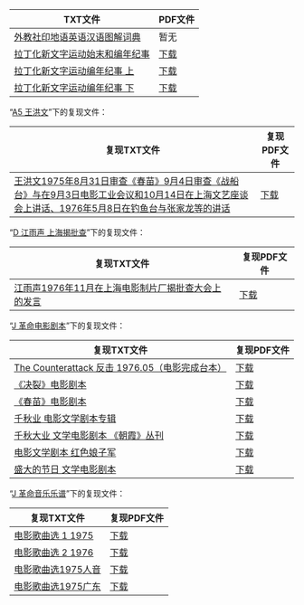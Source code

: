 | TXT文件 | PDF文件 |
| ------- | ------- |
| [外教社印地语英语汉语图解词典](H%20%E6%B1%89%E5%AD%97%E6%8B%89%E4%B8%81%E5%8C%96%E8%BF%90%E5%8A%A8/%E5%A4%96%E6%95%99%E7%A4%BE%E5%8D%B0%E5%9C%B0%E8%AF%AD%E8%8B%B1%E8%AF%AD%E6%B1%89%E8%AF%AD%E5%9B%BE%E8%A7%A3%E8%AF%8D%E5%85%B8.txt) | 暂无 |
| [拉丁化新文字运动始末和编年纪事](H%20%E6%B1%89%E5%AD%97%E6%8B%89%E4%B8%81%E5%8C%96%E8%BF%90%E5%8A%A8/%E6%8B%89%E4%B8%81%E5%8C%96%E6%96%B0%E6%96%87%E5%AD%97%E8%BF%90%E5%8A%A8%E5%A7%8B%E6%9C%AB%E5%92%8C%E7%BC%96%E5%B9%B4%E7%BA%AA%E4%BA%8B.txt) | [下载](H%20%E6%B1%89%E5%AD%97%E6%8B%89%E4%B8%81%E5%8C%96%E8%BF%90%E5%8A%A8/%E6%8B%89%E4%B8%81%E5%8C%96%E6%96%B0%E6%96%87%E5%AD%97%E8%BF%90%E5%8A%A8%E5%A7%8B%E6%9C%AB%E5%92%8C%E7%BC%96%E5%B9%B4%E7%BA%AA%E4%BA%8B.pdf) |
| [拉丁化新文字运动编年纪事 上](H%20%E6%B1%89%E5%AD%97%E6%8B%89%E4%B8%81%E5%8C%96%E8%BF%90%E5%8A%A8/%E6%8B%89%E4%B8%81%E5%8C%96%E6%96%B0%E6%96%87%E5%AD%97%E8%BF%90%E5%8A%A8%E7%BC%96%E5%B9%B4%E7%BA%AA%E4%BA%8B%20%E4%B8%8A.txt) | [下载](H%20%E6%B1%89%E5%AD%97%E6%8B%89%E4%B8%81%E5%8C%96%E8%BF%90%E5%8A%A8/%E6%8B%89%E4%B8%81%E5%8C%96%E6%96%B0%E6%96%87%E5%AD%97%E8%BF%90%E5%8A%A8%E7%BC%96%E5%B9%B4%E7%BA%AA%E4%BA%8B%20%E4%B8%8A.pdf) |
| [拉丁化新文字运动编年纪事 下](H%20%E6%B1%89%E5%AD%97%E6%8B%89%E4%B8%81%E5%8C%96%E8%BF%90%E5%8A%A8/%E6%8B%89%E4%B8%81%E5%8C%96%E6%96%B0%E6%96%87%E5%AD%97%E8%BF%90%E5%8A%A8%E7%BC%96%E5%B9%B4%E7%BA%AA%E4%BA%8B%20%E4%B8%8B.txt) | [下载](H%20%E6%B1%89%E5%AD%97%E6%8B%89%E4%B8%81%E5%8C%96%E8%BF%90%E5%8A%A8/%E6%8B%89%E4%B8%81%E5%8C%96%E6%96%B0%E6%96%87%E5%AD%97%E8%BF%90%E5%8A%A8%E7%BC%96%E5%B9%B4%E7%BA%AA%E4%BA%8B%20%E4%B8%8B.pdf) |

“[A5 王洪文](../A5%20%E7%8E%8B%E6%B4%AA%E6%96%87)”下的复现文件：

| 复现TXT文件 | 复现PDF文件 |
| ------- | ------- |
| [王洪文1975年8月31日审查《春苗》9月4日审查《战船台》与在9月3日电影工业会议和10月14日在上海文艺座谈会上讲话、1976年5月8日在钓鱼台与张家龙等的讲话](../A5%20%E7%8E%8B%E6%B4%AA%E6%96%87/%E7%8E%8B%E6%B4%AA%E6%96%871975%E5%B9%B48%E6%9C%8831%E6%97%A5%E5%AE%A1%E6%9F%A5%E3%80%8A%E6%98%A5%E8%8B%97%E3%80%8B9%E6%9C%884%E6%97%A5%E5%AE%A1%E6%9F%A5%E3%80%8A%E6%88%98%E8%88%B9%E5%8F%B0%E3%80%8B%E4%B8%8E%E5%9C%A89%E6%9C%883%E6%97%A5%E7%94%B5%E5%BD%B1%E5%B7%A5%E4%B8%9A%E4%BC%9A%E8%AE%AE%E5%92%8C10%E6%9C%8814%E6%97%A5%E5%9C%A8%E4%B8%8A%E6%B5%B7%E6%96%87%E8%89%BA%E5%BA%A7%E8%B0%88%E4%BC%9A%E4%B8%8A%E8%AE%B2%E8%AF%9D%E3%80%811976%E5%B9%B45%E6%9C%888%E6%97%A5%E5%9C%A8%E9%92%93%E9%B1%BC%E5%8F%B0%E4%B8%8E%E5%BC%A0%E5%AE%B6%E9%BE%99%E7%AD%89%E7%9A%84%E8%AE%B2%E8%AF%9D.txt) | [下载](../A5%20%E7%8E%8B%E6%B4%AA%E6%96%87/%E7%8E%8B%E6%B4%AA%E6%96%871975%E5%B9%B48%E6%9C%8831%E6%97%A5%E5%AE%A1%E6%9F%A5%E3%80%8A%E6%98%A5%E8%8B%97%E3%80%8B9%E6%9C%884%E6%97%A5%E5%AE%A1%E6%9F%A5%E3%80%8A%E6%88%98%E8%88%B9%E5%8F%B0%E3%80%8B%E4%B8%8E%E5%9C%A89%E6%9C%883%E6%97%A5%E7%94%B5%E5%BD%B1%E5%B7%A5%E4%B8%9A%E4%BC%9A%E8%AE%AE%E5%92%8C10%E6%9C%8814%E6%97%A5%E5%9C%A8%E4%B8%8A%E6%B5%B7%E6%96%87%E8%89%BA%E5%BA%A7%E8%B0%88%E4%BC%9A%E4%B8%8A%E8%AE%B2%E8%AF%9D%E3%80%811976%E5%B9%B45%E6%9C%888%E6%97%A5%E5%9C%A8%E9%92%93%E9%B1%BC%E5%8F%B0%E4%B8%8E%E5%BC%A0%E5%AE%B6%E9%BE%99%E7%AD%89%E7%9A%84%E8%AE%B2%E8%AF%9D.pdf) |

“[D 江雨声 上海揭批查](../D%20%E6%B1%9F%E9%9B%A8%E5%A3%B0%20%E4%B8%8A%E6%B5%B7%E6%8F%AD%E6%89%B9%E6%9F%A5)”下的复现文件：

| 复现TXT文件 | 复现PDF文件 |
| ------- | ------- |
| [江雨声1976年11月在上海电影制片厂揭批查大会上的发言](../D%20%E6%B1%9F%E9%9B%A8%E5%A3%B0%20%E4%B8%8A%E6%B5%B7%E6%8F%AD%E6%89%B9%E6%9F%A5/%E6%B1%9F%E9%9B%A8%E5%A3%B01976%E5%B9%B411%E6%9C%88%E5%9C%A8%E4%B8%8A%E6%B5%B7%E7%94%B5%E5%BD%B1%E5%88%B6%E7%89%87%E5%8E%82%E6%8F%AD%E6%89%B9%E6%9F%A5%E5%A4%A7%E4%BC%9A%E4%B8%8A%E7%9A%84%E5%8F%91%E8%A8%80.txt) | [下载](../D%20%E6%B1%9F%E9%9B%A8%E5%A3%B0%20%E4%B8%8A%E6%B5%B7%E6%8F%AD%E6%89%B9%E6%9F%A5/%E6%B1%9F%E9%9B%A8%E5%A3%B01976%E5%B9%B411%E6%9C%88%E5%9C%A8%E4%B8%8A%E6%B5%B7%E7%94%B5%E5%BD%B1%E5%88%B6%E7%89%87%E5%8E%82%E6%8F%AD%E6%89%B9%E6%9F%A5%E5%A4%A7%E4%BC%9A%E4%B8%8A%E7%9A%84%E5%8F%91%E8%A8%80.pdf) |

“[J 革命电影剧本](../J%20%E9%9D%A9%E5%91%BD%E7%94%B5%E5%BD%B1%E5%89%A7%E6%9C%AC)”下的复现文件：

| 复现TXT文件 | 复现PDF文件 |
| ------- | ------- |
| [The Counterattack 反击 1976.05（电影完成台本）](../J%20%E9%9D%A9%E5%91%BD%E7%94%B5%E5%BD%B1%E5%89%A7%E6%9C%AC/The%20Counterattack%20%E5%8F%8D%E5%87%BB%201976.05%EF%BC%88%E7%94%B5%E5%BD%B1%E5%AE%8C%E6%88%90%E5%8F%B0%E6%9C%AC%EF%BC%89.txt) | [下载](../J%20%E9%9D%A9%E5%91%BD%E7%94%B5%E5%BD%B1%E5%89%A7%E6%9C%AC/The%20Counterattack%20%E5%8F%8D%E5%87%BB%201976.05%EF%BC%88%E7%94%B5%E5%BD%B1%E5%AE%8C%E6%88%90%E5%8F%B0%E6%9C%AC%EF%BC%89.pdf) |
| [《决裂》电影剧本](../J%20%E9%9D%A9%E5%91%BD%E7%94%B5%E5%BD%B1%E5%89%A7%E6%9C%AC/%E3%80%8A%E5%86%B3%E8%A3%82%E3%80%8B%E7%94%B5%E5%BD%B1%E5%89%A7%E6%9C%AC.txt) | [下载](../J%20%E9%9D%A9%E5%91%BD%E7%94%B5%E5%BD%B1%E5%89%A7%E6%9C%AC/%E3%80%8A%E5%86%B3%E8%A3%82%E3%80%8B%E7%94%B5%E5%BD%B1%E5%89%A7%E6%9C%AC.pdf) |
| [《春苗》电影剧本](../J%20%E9%9D%A9%E5%91%BD%E7%94%B5%E5%BD%B1%E5%89%A7%E6%9C%AC/%E3%80%8A%E6%98%A5%E8%8B%97%E3%80%8B%E7%94%B5%E5%BD%B1%E5%89%A7%E6%9C%AC.txt) | [下载](../J%20%E9%9D%A9%E5%91%BD%E7%94%B5%E5%BD%B1%E5%89%A7%E6%9C%AC/%E3%80%8A%E6%98%A5%E8%8B%97%E3%80%8B%E7%94%B5%E5%BD%B1%E5%89%A7%E6%9C%AC.pdf) |
| [千秋业 电影文学剧本专辑](../J%20%E9%9D%A9%E5%91%BD%E7%94%B5%E5%BD%B1%E5%89%A7%E6%9C%AC/%E5%8D%83%E7%A7%8B%E4%B8%9A%20%E7%94%B5%E5%BD%B1%E6%96%87%E5%AD%A6%E5%89%A7%E6%9C%AC%E4%B8%93%E8%BE%91.txt) | [下载](../J%20%E9%9D%A9%E5%91%BD%E7%94%B5%E5%BD%B1%E5%89%A7%E6%9C%AC/%E5%8D%83%E7%A7%8B%E4%B8%9A%20%E7%94%B5%E5%BD%B1%E6%96%87%E5%AD%A6%E5%89%A7%E6%9C%AC%E4%B8%93%E8%BE%91.pdf) |
| [千秋大业 文学电影剧本 《朝霞》丛刊](../J%20%E9%9D%A9%E5%91%BD%E7%94%B5%E5%BD%B1%E5%89%A7%E6%9C%AC/%E5%8D%83%E7%A7%8B%E5%A4%A7%E4%B8%9A%20%E6%96%87%E5%AD%A6%E7%94%B5%E5%BD%B1%E5%89%A7%E6%9C%AC%20%E3%80%8A%E6%9C%9D%E9%9C%9E%E3%80%8B%E4%B8%9B%E5%88%8A.txt) | [下载](../J%20%E9%9D%A9%E5%91%BD%E7%94%B5%E5%BD%B1%E5%89%A7%E6%9C%AC/%E5%8D%83%E7%A7%8B%E5%A4%A7%E4%B8%9A%20%E6%96%87%E5%AD%A6%E7%94%B5%E5%BD%B1%E5%89%A7%E6%9C%AC%20%E3%80%8A%E6%9C%9D%E9%9C%9E%E3%80%8B%E4%B8%9B%E5%88%8A.pdf) |
| [电影文学剧本 红色娘子军](../J%20%E9%9D%A9%E5%91%BD%E7%94%B5%E5%BD%B1%E5%89%A7%E6%9C%AC/%E7%94%B5%E5%BD%B1%E6%96%87%E5%AD%A6%E5%89%A7%E6%9C%AC%20%E7%BA%A2%E8%89%B2%E5%A8%98%E5%AD%90%E5%86%9B.txt) | [下载](../J%20%E9%9D%A9%E5%91%BD%E7%94%B5%E5%BD%B1%E5%89%A7%E6%9C%AC/%E7%94%B5%E5%BD%B1%E6%96%87%E5%AD%A6%E5%89%A7%E6%9C%AC%20%E7%BA%A2%E8%89%B2%E5%A8%98%E5%AD%90%E5%86%9B.pdf) |
| [盛大的节日 文学电影剧本](../J%20%E9%9D%A9%E5%91%BD%E7%94%B5%E5%BD%B1%E5%89%A7%E6%9C%AC/%E7%9B%9B%E5%A4%A7%E7%9A%84%E8%8A%82%E6%97%A5%20%E6%96%87%E5%AD%A6%E7%94%B5%E5%BD%B1%E5%89%A7%E6%9C%AC.txt) | [下载](../J%20%E9%9D%A9%E5%91%BD%E7%94%B5%E5%BD%B1%E5%89%A7%E6%9C%AC/%E7%9B%9B%E5%A4%A7%E7%9A%84%E8%8A%82%E6%97%A5%20%E6%96%87%E5%AD%A6%E7%94%B5%E5%BD%B1%E5%89%A7%E6%9C%AC.pdf) |

“[J 革命音乐乐谱](../J%20%E9%9D%A9%E5%91%BD%E9%9F%B3%E4%B9%90%E4%B9%90%E8%B0%B1)”下的复现文件：

| 复现TXT文件 | 复现PDF文件 |
| ------- | ------- |
| [电影歌曲选 1 1975](../J%20%E9%9D%A9%E5%91%BD%E9%9F%B3%E4%B9%90%E4%B9%90%E8%B0%B1/%E7%94%B5%E5%BD%B1%E6%AD%8C%E6%9B%B2%E9%80%89%201%201975.txt) | [下载](../J%20%E9%9D%A9%E5%91%BD%E9%9F%B3%E4%B9%90%E4%B9%90%E8%B0%B1/%E7%94%B5%E5%BD%B1%E6%AD%8C%E6%9B%B2%E9%80%89%201%201975.pdf) |
| [电影歌曲选 2 1976](../J%20%E9%9D%A9%E5%91%BD%E9%9F%B3%E4%B9%90%E4%B9%90%E8%B0%B1/%E7%94%B5%E5%BD%B1%E6%AD%8C%E6%9B%B2%E9%80%89%202%201976.txt) | [下载](../J%20%E9%9D%A9%E5%91%BD%E9%9F%B3%E4%B9%90%E4%B9%90%E8%B0%B1/%E7%94%B5%E5%BD%B1%E6%AD%8C%E6%9B%B2%E9%80%89%202%201976.pdf) |
| [电影歌曲选1975人音](../J%20%E9%9D%A9%E5%91%BD%E9%9F%B3%E4%B9%90%E4%B9%90%E8%B0%B1/%E7%94%B5%E5%BD%B1%E6%AD%8C%E6%9B%B2%E9%80%891975%E4%BA%BA%E9%9F%B3.txt) | [下载](../J%20%E9%9D%A9%E5%91%BD%E9%9F%B3%E4%B9%90%E4%B9%90%E8%B0%B1/%E7%94%B5%E5%BD%B1%E6%AD%8C%E6%9B%B2%E9%80%891975%E4%BA%BA%E9%9F%B3.pdf) |
| [电影歌曲选1975广东](../J%20%E9%9D%A9%E5%91%BD%E9%9F%B3%E4%B9%90%E4%B9%90%E8%B0%B1/%E7%94%B5%E5%BD%B1%E6%AD%8C%E6%9B%B2%E9%80%891975%E5%B9%BF%E4%B8%9C.txt) | [下载](../J%20%E9%9D%A9%E5%91%BD%E9%9F%B3%E4%B9%90%E4%B9%90%E8%B0%B1/%E7%94%B5%E5%BD%B1%E6%AD%8C%E6%9B%B2%E9%80%891975%E5%B9%BF%E4%B8%9C.pdf) |
